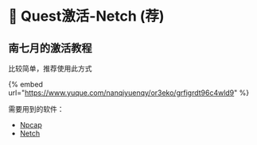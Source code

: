 # 🎯 Quest激活-Netch (荐)

## 南七月的激活教程

比较简单，推荐使用此方式

{% embed url="https://www.yuque.com/nanqiyuenqy/or3eko/grfigrdt96c4wld9" %}

需要用到的软件：

* [Npcap](https://npcap.com/#download)
* [Netch](https://github.com/netchx/netch/releases)
